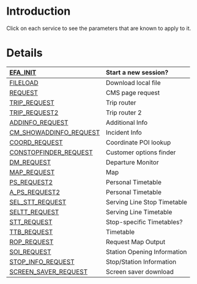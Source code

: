 # Introduction #

Click on each service to see the parameters that are known to apply to it.


# Details #

| [EFA\_INIT](EFA_INIT.md)                    | Start a new session?           |
|:--------------------------------------------|:-------------------------------|
| [FILELOAD](FILELOAD.md)                     | Download local file            |
| [REQUEST](REQUEST.md)                       | CMS page request               |
| [TRIP\_REQUEST](TRIP_REQUEST.md)                | Trip router                    |
| [TRIP\_REQUEST2](TRIP_REQUEST2.md)               | Trip router 2                  |
| [ADDINFO\_REQUEST](ADDINFO_REQUEST.md)             | Additional Info                |
| [CM\_SHOWADDINFO\_REQUEST](CM_SHOWADDINFO_REQUEST.md)      | Incident Info                  |
| [COORD\_REQUEST](COORD_REQUEST.md)               | Coordinate POI lookup          |
| [CONSTOPFINDER\_REQUEST](CONSTOPFINDER_REQUEST.md)       | Customer options finder        |
| [DM\_REQUEST](DM_REQUEST.md)                  | Departure Monitor              |
| [MAP\_REQUEST](MAP_REQUEST.md)                 | Map                            |
| [PS\_REQUEST2](PS_REQUEST2.md)                 | Personal Timetable             |
| [A\_PS\_REQUEST2](A_PS_REQUEST2.md)               | Personal Timetable             |
| [SEL\_STT\_REQUEST](SEL_STT_REQUEST.md)             | Serving Line Stop Timetable    |
| [SELTT\_REQUEST](SELTT_REQUEST.md)               | Serving Line Timetable         |
| [STT\_REQUEST](STT_REQUEST.md)                 | Stop-specific Timetables?      |
| [TTB\_REQUEST](TTB_REQUEST.md)                 | Timetable                      |
| [ROP\_REQUEST](ROP_REQUEST.md)                 | Request Map Output             |
| [SOI\_REQUEST](SOI_REQUEST.md)                 | Station Opening Information    |
| [STOP\_INFO\_REQUEST](STOP_INFO_REQUEST.md)           | Stop/Station Information       |
| [SCREEN\_SAVER\_REQUEST](SCREEN_SAVER_REQUEST.md)        | Screen saver download          |